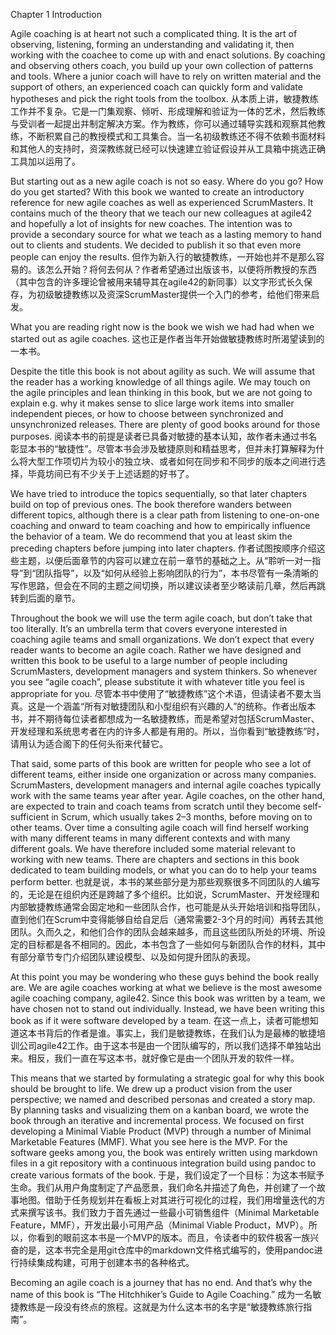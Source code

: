 Chapter 1 Introduction

<!--第一章 前言 作为书的一部分，应该出现在正文里面 - Michelle-->

Agile coaching is at heart not such a complicated thing. It is the art of observing, listening, forming an understanding and validating it, then working with the coachee to come up with and enact solutions. By coaching and observing others coach, you build up your own collection of patterns and tools. Where a junior coach will have to rely on written material and the support of others, an experienced coach can quickly form and validate hypotheses and pick the right tools from the toolbox.
从本质上讲，敏捷教练工作并不复杂。它是一门集观察、倾听、形成理解和验证为一体的艺术，然后教练与受训者一起提出并制定解决方案。作为教练，你可以通过辅导实践和观察其他教练，不断积累自己的教授模式和工具集合。当一名初级教练还不得不依赖书面材料和其他人的支持时，资深教练就已经可以快速建立验证假设并从工具箱中挑选正确工具加以运用了。

<!--“敏捷教练工作” 建议 都用“敏捷教练技术”；“形成理解和验证理解”；coachee统一改成被教练者； “观察其他教练（辅导）”；- Michelle-->

But starting out as a new agile coach is not so easy. Where do you go? How do you get started? With this book we wanted to create an introductory reference for new agile coaches as well as experienced ScrumMasters. It contains much of the theory that we teach our new colleagues at agile42 and hopefully a lot of insights for new coaches. The intention was to provide a secondary source for what we teach as a lasting memory to hand out to clients and students. We decided to publish it so that even more people can enjoy the results.
但作为新入行的敏捷教练，一开始也并不是那么容易的。该怎么开始？将何去何从？作者希望通过出版该书，以便将所教授的东西（其中包含的许多理论曾被用来辅导其在agile42的新同事）以文字形式长久保存，为初级敏捷教练以及资深ScrumMaster提供一个入门的参考，给他们带来启发。

<!--It contains这段翻译建议如下：“敏捷教练技术包含了许多理论，这些理论是我们教授給agile42新同事的，希望对新晋教练来说能引发一些思考。我们的目的是为我们所教授的东西准备这样一份二次文献，以文字形式向客户和学员传递并可以长久保存。我们决定出版它，以便让更多的人可以享受敏捷教练技术带来的成果。” -Michelle-->

What you are reading right now is the book we wish we had had when we started out as agile coaches.
这也正是作者当年开始做敏捷教练时所渴望读到的一本书。

<!--we不是I，说明这本书是集体的智慧，我觉得直接翻译成“我们”就可以了； 建议翻译：“你现在阅读到的内容，正是我们当年开始做敏捷教练时所渴望读到的一本书。” - Michelle -->

Despite the title this book is not about agility as such. We will assume that the reader has a working knowledge of all things agile. We may touch on the agile principles and lean thinking in this book, but we are not going to explain e.g. why it makes sense to slice large work items into smaller independent pieces, or how to choose between synchronized and unsynchronized releases. There are plenty of good books around for those purposes.
阅读本书的前提是读者已具备对敏捷的基本认知，故作者未通过书名彰显本书的“敏捷性”。尽管本书会涉及敏捷原则和精益思考，但并未打算解释为什么将大型工作项切片为较小的独立块、或者如何在同步和不同步的版本之间进行选择，毕竟坊间已有不少关于上述话题的好书了。

<!--"作者"建议换成“我们”，没有人写作的时候，会这么写的，即使是他序，也常常是直呼作者其名的，而前言也是全书的一部分，没有必要这么翻译；- Michelle -->

We have tried to introduce the topics sequentially, so that later chapters build on top of previous ones. The book therefore wanders between different topics, although there is a clear path from listening to one-on-one coaching and onward to team coaching and how to empirically influence the behavior of a team. We do recommend that you at least skim the preceding chapters before jumping into later chapters.
作者试图按顺序介绍这些主题，以便后面章节的内容可以建立在前一章节的基础之上。从“聆听一对一指导”到“团队指导”，以及“如何从经验上影响团队的行为”，本书尽管有一条清晰的写作思路，但会在不同的主题之间切换，所以建议读者至少略读前几章，然后再跳转到后面的章节。

<!--“作者”改成“我们”，listening在教练行业翻译成“倾听”比较多见；"listening"和“one-on-one coaching” 是前后关系，不是一件事；We do recommend 翻译建议“我们建议您至少略读前几章，然后再跳转到后面的章节。” 个人觉得没有必要加太多信息，容易引起误会。 - Michelle-->

Throughout the book we will use the term agile coach, but don’t take that too literally. It’s an umbrella term that covers everyone interested in coaching agile teams and small organizations. We don’t expect that every reader wants to become an agile coach. Rather we have designed and written this book to be useful to a large number of people including ScrumMasters, development managers and system thinkers. So whenever you see “agile coach”, please substitute it with whatever title you feel is appropriate for you.
尽管本书中使用了“敏捷教练”这个术语，但请读者不要太当真。这是一个涵盖“所有对敏捷团队和小型组织有兴趣的人”的统称。作者出版本书，并不期待每位读者都想成为一名敏捷教练，而是希望对包括ScrumMaster、开发经理和系统思考者在内的许多人都是有用的。所以，当你看到“敏捷教练”时，请用认为适合阁下的任何头衔来代替它。

<!--“但请读者不要太当真” 这个翻译，有点随意了。翻译建议：“但不需要过于纠结字面意思。”； “作者出版本书” 这里建议翻译为“我们设计编写这本书”；“请用认为适合阁下的任何头衔来代替它。” 可以翻译为“请阁下不妨使用您认为合适的头衔来代替它。” - Michelle -->

That said, some parts of this book are written for people who see a lot of different teams, either inside one organization or across many companies. ScrumMasters, development managers and internal agile coaches typically work with the same teams year after year. Agile coaches, on the other hand, are expected to train and coach teams from scratch until they become self-sufficient in Scrum, which usually takes 2–3 months, before moving on to other teams. Over time a consulting agile coach will find herself working with many different teams in many different contexts and with many different goals. We have therefore included some material relevant to working with new teams. There are chapters and sections in this book dedicated to team building models, or what you can do to help your teams perform better.
也就是说，本书的某些部分是为那些观察很多不同团队的人编写的，无论是在组织内还是跨越了多个组织。比如说，ScrumMaster、开发经理和内部敏捷教练通常会固定地和一些团队合作，也可能是从头开始培训和指导团队，直到他们在Scrum中变得能够自给自足后（通常需要2-3个月的时间）再转去其他团队。久而久之，和他们合作的团队会越来越多，而且这些团队所处的环境、所设定的目标都是各不相同的。因此，本书包含了一些如何与新团队合作的材料，其中有部分章节专门介绍团队建设模型、以及如何提升团队的表现。

<!--也就是说，本书的某些部分是为那些接触很多不同团队的人编写的，无论是在一个组织内还是跨越多个公司。ScrumMasters，开发经理和内部敏捷教练通常年复一年地与同一个团队合作。另一方面，敏捷教练需要从头培训和指导团队，直到他们在Scrum中变得自给自足，通常需要2-3个月的时间，然后再转到其他团队。随着时间的推移，咨询敏捷教练将会发现自己在很多不同的环境下与许多不同的团队合作，并且有许多不同的目标。因此，我们包含了一些与新团队合作的材料。本书中有章节专门介绍团队建设模型，或者说，您可以做些什么来帮助团队提升业绩。- Michelle -->

At this point you may be wondering who these guys behind the book really are. We are agile coaches working at what we believe is the most awesome agile coaching company, agile42. Since this book was written by a team, we have chosen not to stand out individually. Instead, we have been writing this book as if it were software developed by a team.
在这一点上，读者可能想知道这本书背后的作者是谁。事实上，我们是敏捷教练，在我们认为是最棒的敏捷培训公司agile42工作。由于这本书是由一个团队编写的，所以我们选择不单独站出来。相反，我们一直在写这本书，就好像它是由一个团队开发的软件一样。

<!--“读者”有点生硬了，换成“你”容易跟读者拉近距离。- Michelle -->

This means that we started by formulating a strategic goal for why this book should be brought to life. We drew up a product vision from the user perspective; we named and described personas and created a story map. By planning tasks and visualizing them on a kanban board, we wrote the book through an iterative and incremental process. We focused on first developing a Minimal Viable Product (MVP) through a number of Minimal Marketable Features (MMF). What you see here is the MVP. For the software geeks among you, the book was entirely written using markdown files in a git repository with a continuous integration build using pandoc to create various formats of the book.
于是，我们设定了一个目标：为这本书赋予生命。我们从用户角度制定了产品愿景，我们命名并描述了角色，并创建了一个故事地图。借助于任务规划并在看板上对其进行可视化的过程，我们用增量迭代的方式来撰写该书。我们致力于首先通过一些最小可销售组件（Minimal Marketable Feature，MMF），开发出最小可用产品（Minimal Viable Product，MVP）。所以，你看到的眼前这本书是一个MVP的版本。而且，令读者中的软件极客一族兴奋的是，这本书完全是用git仓库中的markdown文件格式编写的，使用pandoc进行持续集成构建，可用于创建本书的各种格式。

<!--We focused 翻译建议：“我们专注于先开发一些。。。。”。 - Michelle-->

Becoming an agile coach is a journey that has no end. And that’s why the name of this book is “The Hitchhiker’s Guide to Agile Coaching.”
成为一名敏捷教练是一段没有终点的旅程。这就是为什么这本书的名字是“敏捷教练旅行指南”。
